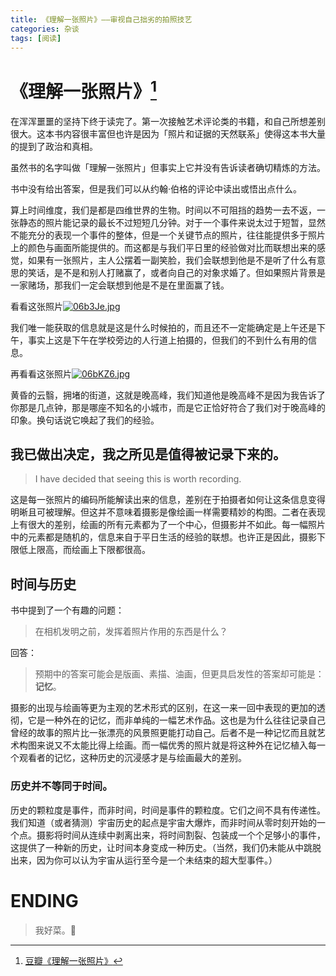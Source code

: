 ```yaml
---
title: 《理解一张照片》——审视自己拙劣的拍照技艺
categories: 杂谈
tags: [阅读]
---
```


# 《理解一张照片》[^1]

[^1]:[豆瓣《理解一张照片》](https://book.douban.com/subject/27176353/)

在浑浑噩噩的坚持下终于读完了。第一次接触艺术评论类的书籍，和自己所想差别很大。这本书内容很丰富但也许是因为「照片和证据的天然联系」使得这本书大量的提到了政治和真相。

虽然书的名字叫做「理解一张照片」但事实上它并没有告诉读者确切精炼的方法。

书中没有给出答案，但是我们可以从约翰·伯格的评论中读出或悟出点什么。

算上时间维度，我们是都是四维世界的生物。时间以不可阻挡的趋势一去不返，一张静态的照片能记录的最长不过短短几分钟。对于一个事件来说太过于短暂，显然不能充分的表现一个事件的整体，但是一个关键节点的照片，往往能提供多于照片上的颜色与画面所能提供的。而这都是与我们平日里的经验做对比而联想出来的感觉，如果有一张照片，主人公摆着一副笑脸，我们会联想到他是不是听了什么有意思的笑话，是不是和别人打赌赢了，或者向自己的对象求婚了。但如果照片背景是一家赌场，那我们一定会联想到他是不是在里面赢了钱。

看看这张照片[![06b3Je.jpg](https://s1.ax1x.com/2020/10/11/06b3Je.jpg)](https://imgchr.com/i/06b3Je)

我们唯一能获取的信息就是这是什么时候拍的，而且还不一定能确定是上午还是下午，事实上这是下午在学校旁边的人行道上拍摄的，但我们的不到什么有用的信息。

再看看这张照片[![06bKZ6.jpg](https://s1.ax1x.com/2020/10/11/06bKZ6.jpg)](https://imgchr.com/i/06bKZ6)

黄昏的云翳，拥堵的街道，这就是晚高峰，我们知道他是晚高峰不是因为我告诉了你那是几点钟，那是哪座不知名的小城市，而是它正恰好符合了我们对于晚高峰的印象。换句话说它唤起了我们的经验。

## 我已做出决定，我之所见是值得被记录下来的。

>   I have decided that seeing this is worth recording.

这是每一张照片的编码所能解读出来的信息，差别在于拍摄者如何让这条信息变得明晰且可被理解。但这并不意味着摄影是像绘画一样需要精妙的构图。二者在表现上有很大的差别，绘画的所有元素都为了一个中心，但摄影并不如此。每一幅照片中的元素都是随机的，信息来自于平日生活的经验的联想。也许正是因此，摄影下限低上限高，而绘画上下限都很高。

## 时间与历史

书中提到了一个有趣的问题：
>   在相机发明之前，发挥着照片作用的东西是什么？

回答：
>   预期中的答案可能会是版画、素描、油画，但更具启发性的答案却可能是：**记忆**。

摄影的出现与绘画等更为主观的艺术形式的区别，在这一来一回中表现的更加的透彻，它是一种外在的记忆，而非单纯的一幅艺术作品。这也是为什么往往记录自己曾经的故事的照片比一张漂亮的风景照更能打动自己。后者不是一种记忆而且就艺术构图来说又不太能比得上绘画。而一幅优秀的照片就是将这种外在记忆植入每一个观看者的记忆，这种历史的沉浸感才是与绘画最大的差别。

### 历史并不等同于时间。

历史的颗粒度是事件，而非时间，时间是事件的颗粒度。它们之间不具有传递性。我们知道（或者猜测）宇宙历史的起点是宇宙大爆炸，而非时间从零时刻开始的一个点。摄影将时间从连续中剥离出来，将时间割裂、包装成一个个足够小的事件，这提供了一种新的历史，让时间本身变成一种历史。（当然，我们仍未能从中跳脱出来，因为你可以认为宇宙从运行至今是一个未结束的超大型事件。）

# ENDING

> 我好菜。📸
